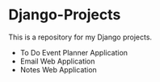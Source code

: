 # Django-Projects

This is a repository for my Django projects.

* To Do Event Planner Application
* Email Web Application
* Notes Web Application
